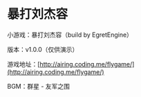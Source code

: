 # 暴打刘杰容

小游戏：暴打刘杰容（build by EgretEngine）

版本：v1.0.0（仅供演示）

游戏地址：[http://airing.coding.me/flygame/](http://airing.coding.me/flygame/)

BGM：群星 - 友军之围